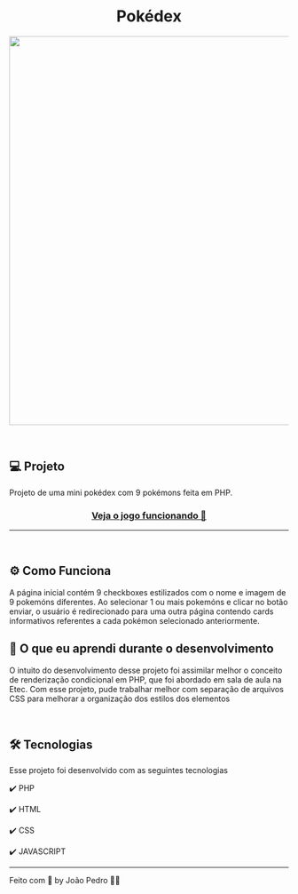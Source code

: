 <h1 align="center">
  Pokédex
</h1>

<p align="center" width="700">
<img  width="700" src="https://user-images.githubusercontent.com/93893533/185819846-af4c2365-5209-4d13-9310-58a800ab5bc6.gif" />
</p>


<br />

## 💻 Projeto

Projeto de uma mini pokédex com 9 pokémons feita em PHP.

 <h3 align="center"><a target="_blank" href="https://pokedex-php-joaopedro.herokuapp.com/index.php">Veja o jogo funcionando 👀</a></h3>

<hr>
<br>


## ⚙️ Como Funciona
A página inicial contém 9 checkboxes estilizados com o nome e imagem de 9 pokemóns diferentes. Ao selecionar 1 ou mais pokemóns e clicar no botão enviar, o usuário é redirecionado para uma outra página contendo cards informativos referentes a cada pokémon selecionado anteriormente.
<br>


## 📖 O que eu aprendi durante o desenvolvimento
O intuito do desenvolvimento desse projeto foi assimilar melhor o conceito de renderização condicional em PHP, que foi abordado em sala de aula na Etec. Com esse projeto, pude trabalhar melhor com separação de arquivos CSS para melhorar a organização dos estilos dos elementos 

<br>


## 🛠️ Tecnologias
Esse projeto foi desenvolvido com as seguintes tecnologias

✔️ PHP

✔️ HTML

✔️ CSS

✔️ JAVASCRIPT

---

Feito com 💜 by João Pedro 👋🏻